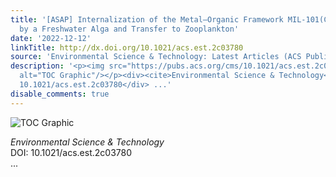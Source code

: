 ```yaml
---
title: '[ASAP] Internalization of the Metal–Organic Framework MIL-101(Cr)-NH<sub>2</sub>
  by a Freshwater Alga and Transfer to Zooplankton'
date: '2022-12-12'
linkTitle: http://dx.doi.org/10.1021/acs.est.2c03780
source: 'Environmental Science & Technology: Latest Articles (ACS Publications)'
description: '<p><img src="https://pubs.acs.org/cms/10.1021/acs.est.2c03780/asset/images/medium/es2c03780_0006.gif"
  alt="TOC Graphic"/></p><div><cite>Environmental Science & Technology</cite></div><div>DOI:
  10.1021/acs.est.2c03780</div> ...'
disable_comments: true
---
```

<p><img src="https://pubs.acs.org/cms/10.1021/acs.est.2c03780/asset/images/medium/es2c03780_0006.gif" alt="TOC Graphic"/></p><div><cite>Environmental Science & Technology</cite></div><div>DOI: 10.1021/acs.est.2c03780</div> ...